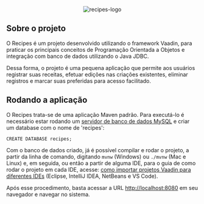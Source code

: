 <div align="center" width="500px" background-color="white">
  
  ![recipes-logo](https://github.com/juliacapanema/recipes/assets/102003309/b1398843-01d0-4a67-8e19-f7c056727db9)
  
</div>

## Sobre o projeto

O Recipes é um projeto desenvolvido utilizando o framework Vaadin, para praticar os principais conceitos de Programação Orientada a Objetos e integração com banco de dados utilizando o Java JDBC.

Dessa forma, o projeto é uma pequena aplicação que permite aos usuários registrar suas receitas, efetuar edições nas criações existentes, eliminar registros e marcar suas preferidas para acesso facilitado.

## Rodando a aplicação

O Recipes trata-se de uma aplicação Maven padrão. Para executá-lo é necessário estar rodando um [servidor de banco de dados MySQL](https://dev.mysql.com/downloads/mysql/) e criar um database com o nome de 'recipes':

```
CREATE DATABASE recipes;
```

Com o banco de dados criado, já é possível compilar e rodar o projeto, a partir da linha de comando, digitando `mvnw` (Windows) ou `./mvnw` (Mac e Linux) e, em seguida, ou então a partir de alguma IDE, para o guia de como rodar o projeto em cada IDE, acesse: [como importar projetos Vaadin para diferentes IDEs](https://vaadin.com/docs/latest/guide/step-by-step/importing) (Eclipse, IntelliJ IDEA, NetBeans e VS Code).

Após esse procedimento, basta acessar a URL [http://localhost:8080](http://localhost:8080/) em seu navegador e navegar no sistema.
